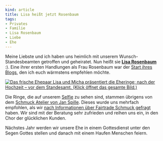 ```yaml
---
kind: article
title: Lisa heißt jetzt Rosenbaum
tags:
- Privates
- Familie
- Lisa Rosenbaum
- Liebe
- Ehe
---
```


Meine Liebste und ich haben uns heimlich mit unserem Wunsch-Standesbeamten
getroffen und geheiratet. Nun heißt sie
<b><a href="//rosetree.de/lisa/" rel="spouse">Lisa Rosenbaum</a></b>
:). Eine ihrer ersten Handlungen als Frau Rosenbaum war der [Start ihres
Blogs][0], den ich euch wärmstens empfehlen möchte.

<!-- http://gmpg.org/xfn/11 -->

[lr]: //rosetree.de/lisa/

[0]: //rosetree.de/lisa/2015/6/

[![Das frische Ehepaar Lisa und Micha präsentiert die Eheringe; nach der Hochzeit – vor dem Standesamt. (Klick öffnet das gesamte Bild.)](/2015/lisa-und-micha-mit-eheringen-crop.jpg)][selfie]

[selfie]: /2015/lisa-und-micha-mit-eheringen.jpg

Die Ringe, die auf unserem [Selfie][selfie] zu sehen sind, stammen übrigens von
dem [Schmuck Atelier von Jan Spille][spille]. Dieses wurde uns mehrfach
empfohlen, als wir [nach Informationen über Fairtrade Schmuck
gefragt][0fb30f88] haben. Wir sind mit der Beratung sehr zufrieden und reihen
uns ein, in den Chor der glücklichen Kunden.

[spille]: http://www.oekofaire-trauringe.de/

[0fb30f88]: //plasisent.org/0fb30f88

Nächstes Jahr werden wir unsere Ehe in einem Gottesdienst unter den Segen
Gottes stellen und danach mit einem Haufen Menschen feiern.
